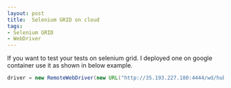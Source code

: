 ```yaml
---
layout: post
title:  Selenium GRID on cloud
tags:
- Selenium GRID
- WebDriver
---
```

If you want to test your tests on selenium grid. I deployed one on google container use it as shown in below example.
```java
driver = new RemoteWebDriver(new URL("http://35.193.227.180:4444/wd/hub"), DesiredCapabilities.chrome());
```
